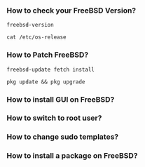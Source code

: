 ### How to check your FreeBSD Version?

`freebsd-version`

`cat /etc/os-release`

### How to Patch FreeBSD?

`freebsd-update fetch install`

`pkg update && pkg upgrade`

### How to install GUI on FreeBSD?

### How to switch to root user?

### How to change sudo templates?

### How to install a package on FreeBSD?
